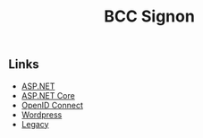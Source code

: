 ﻿---
title: BCC Signon
description: Technical documentation and guides for software development in BCC
---

## Links
* [ASP.NET](asp.net)
* [ASP.NET Core](asp.net-core)
* [OpenID Connect](openid-connect)
* [Wordpress](wordpress)
* [Legacy](legacy-discontinued)
